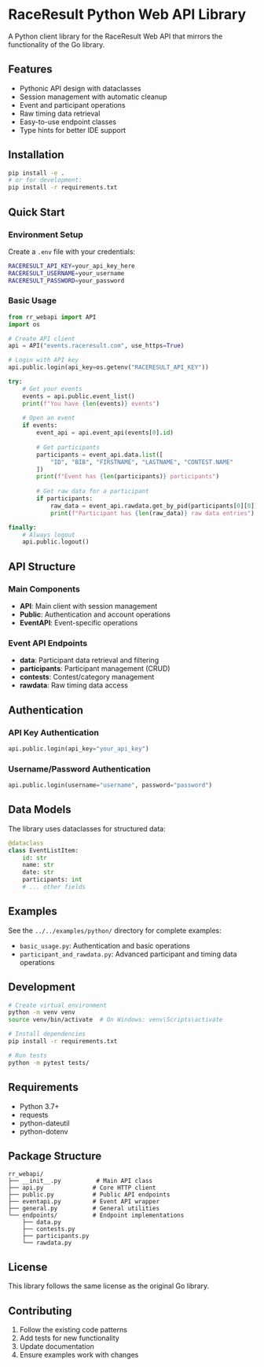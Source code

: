 # RaceResult Python Web API Library

A Python client library for the RaceResult Web API that mirrors the functionality of the Go library.

## Features

- Pythonic API design with dataclasses
- Session management with automatic cleanup
- Event and participant operations
- Raw timing data retrieval
- Easy-to-use endpoint classes
- Type hints for better IDE support

## Installation

```bash
pip install -e .
# or for development:
pip install -r requirements.txt
```

## Quick Start

### Environment Setup

Create a `.env` file with your credentials:
```bash
RACERESULT_API_KEY=your_api_key_here
RACERESULT_USERNAME=your_username
RACERESULT_PASSWORD=your_password
```

### Basic Usage

```python
from rr_webapi import API
import os

# Create API client
api = API("events.raceresult.com", use_https=True)

# Login with API key
api.public.login(api_key=os.getenv("RACERESULT_API_KEY"))

try:
    # Get your events
    events = api.public.event_list()
    print(f"You have {len(events)} events")
    
    # Open an event
    if events:
        event_api = api.event_api(events[0].id)
        
        # Get participants
        participants = event_api.data.list([
            "ID", "BIB", "FIRSTNAME", "LASTNAME", "CONTEST.NAME"
        ])
        print(f"Event has {len(participants)} participants")
        
        # Get raw data for a participant
        if participants:
            raw_data = event_api.rawdata.get_by_pid(participants[0][0])  # ID is first field
            print(f"Participant has {len(raw_data)} raw data entries")

finally:
    # Always logout
    api.public.logout()
```

## API Structure

### Main Components

- **API**: Main client with session management
- **Public**: Authentication and account operations  
- **EventAPI**: Event-specific operations

### Event API Endpoints

- **data**: Participant data retrieval and filtering
- **participants**: Participant management (CRUD)
- **contests**: Contest/category management
- **rawdata**: Raw timing data access

## Authentication

### API Key Authentication
```python
api.public.login(api_key="your_api_key")
```

### Username/Password Authentication  
```python
api.public.login(username="username", password="password")
```

## Data Models

The library uses dataclasses for structured data:

```python
@dataclass
class EventListItem:
    id: str
    name: str
    date: str
    participants: int
    # ... other fields
```

## Examples

See the `../../examples/python/` directory for complete examples:
- `basic_usage.py`: Authentication and basic operations
- `participant_and_rawdata.py`: Advanced participant and timing data operations

## Development

```bash
# Create virtual environment
python -m venv venv
source venv/bin/activate  # On Windows: venv\Scripts\activate

# Install dependencies
pip install -r requirements.txt

# Run tests
python -m pytest tests/
```

## Requirements

- Python 3.7+
- requests
- python-dateutil
- python-dotenv

## Package Structure

```
rr_webapi/
├── __init__.py          # Main API class
├── api.py              # Core HTTP client
├── public.py           # Public API endpoints
├── eventapi.py         # Event API wrapper
├── general.py          # General utilities
└── endpoints/          # Endpoint implementations
    ├── data.py
    ├── contests.py
    ├── participants.py
    └── rawdata.py
```

## License

This library follows the same license as the original Go library.

## Contributing

1. Follow the existing code patterns
2. Add tests for new functionality
3. Update documentation
4. Ensure examples work with changes 